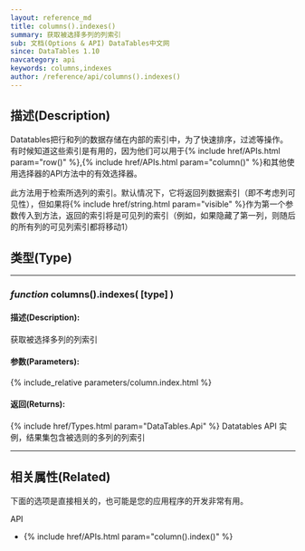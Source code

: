 ```yaml
---
layout: reference_md
title: columns().indexes()
summary: 获取被选择多列的列索引
sub: 文档(Options & API) DataTables中文网
since: DataTables 1.10
navcategory: api
keywords: columns,indexes
author: /reference/api/columns().indexes()
---
```


## 描述(Description)
Datatables把行和列的数据存储在内部的索引中，为了快速排序，过滤等操作。有时候知道这些索引是有用的，因为他们可以用于{% include href/APIs.html param="row()" %},{% include href/APIs.html param="column()" %}和其他使用选择器的API方法中的有效选择器。

此方法用于检索所选列的索引。默认情况下，它将返回列数据索引（即不考虑列可见性），但如果将{% include href/string.html param="visible" %}作为第一个参数传入到方法，返回的索引将是可见列的索引（例如，如果隐藏了第一列，则随后的所有列的可见列索引都将移动1）


## 类型(Type)

---

### _function_ **columns().indexes( [type] )**   

#### 描述(Description):
获取被选择多列的列索引
     
#### 参数(Parameters):
{% include_relative parameters/column.index.html %}

#### 返回(Returns):

{% include href/Types.html param="DataTables.Api" %}
Datatables API 实例，结果集包含被选则的多列的列索引

--- 
    


## 相关属性(Related)
下面的选项是直接相关的，也可能是您的应用程序的开发非常有用。

API

- {% include href/APIs.html param="column().index()" %}
